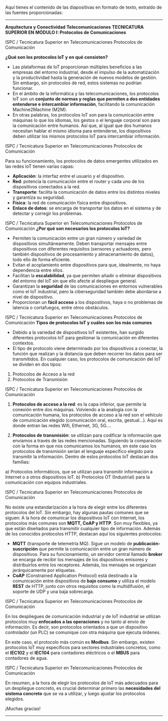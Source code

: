 Aquí tienes el contenido de las diapositivas en formato de texto, extraído de las fuentes proporcionadas:

---

**Arquitectura y Conectividad**
**Telecomunicaciones**
**TECNICATURA SUPERIOR EN**
**MÓDULO I: Protocolos de Comunicaciones**

ISPC / Tecnicatura Superior en Telecomunicaciones
Protocolos de Comunicación

**¿Qué son los protocolos IoT y en qué consisten?**

*   Las plataformas de IoT proporcionan múltiples beneficios a las empresas del entorno industrial, desde el impulso de la automatización y la productividad hasta la generación de nuevos modelos de gestión. Sin embargo, sin protocolos de red, estos sistemas no podrían funcionar.
*   En el ámbito de la informática y las telecomunicaciones, los protocolos IoT son un **conjunto de normas y reglas que permiten a dos entidades entenderse e intercambiar información**, facilitando la comunicación Machine2Machine (M2M).
*   En otras palabras, los protocolos IoT son para la comunicación entre máquinas lo que los idiomas, los gestos o el lenguaje corporal son para la comunicación entre humanos. Así que, al igual que dos humanos necesitan hablar el mismo idioma para entenderse, los dispositivos deben utilizar los mismos protocolos IoT para intercambiar información.

ISPC / Tecnicatura Superior en Telecomunicaciones
Protocolos de Comunicación

Para su funcionamiento, los protocolos de datos emergentes utilizados en las redes IoT tienen varias capas:

*   **Aplicación**: la interfaz entre el usuario y el dispositivo.
*   **Red**: potencia la comunicación entre el router y cada uno de los dispositivos conectados a la red.
*   **Transporte**: facilita la comunicación de datos entre los distintos niveles y garantiza su seguridad.
*   **Física**: la red de comunicación física entre dispositivos.
*   **Enlace de datos**: se encarga de transportar los datos en el sistema y de detectar y corregir los problemas.

ISPC / Tecnicatura Superior en Telecomunicaciones
Protocolos de Comunicación
**¿Por qué son necesarios los protocolos IoT?**

*   Permiten la comunicación entre un gran número y variedad de dispositivos simultáneamente. Deben transportar mensajes entre dispositivos con diferentes requisitos (sensores y actuadores, pero también dispositivos de procesamiento y almacenamiento de datos), todo ello de forma eficiente.
*   Evitan el acoplamiento entre dispositivos para que, idealmente, no haya dependencia entre ellos.
*   Facilitan la **escalabilidad**, ya que permiten añadir o eliminar dispositivos del entorno del IoT sin que ello afecte al despliegue general.
*   Garantizan la **seguridad** de las comunicaciones en entornos vulnerables como el IoT industrial, pero la ciberseguridad también debe abordarse a nivel de dispositivo.
*   Proporcionan un **fácil acceso** a los dispositivos, haya o no problemas de latencia o cortafuegos, entre otros obstáculos.

ISPC / Tecnicatura Superior en Telecomunicaciones
Protocolos de Comunicación
**Tipos de protocolos IoT y cuáles son los más comunes**

*   Debido a la variedad de dispositivos IoT existentes, han surgido diferentes protocolos IoT para gestionar la comunicación en diferentes contextos.
*   El tipo de protocolo viene determinado por los dispositivos a conectar, la función que realizan y la distancia que deben recorrer los datos para ser transmitidos. En cualquier caso, los protocolos de comunicación del IoT se dividen en dos tipos:

1) Protocolos de Acceso a la red
2) Protocolos de Transmisión

ISPC / Tecnicatura Superior en Telecomunicaciones
Protocolos de Comunicación

1) **Protocolos de acceso a la red**: es la capa inferior, que permite la conexión entre dos máquinas. Volviendo a la analogía con la comunicación humana, los protocolos de acceso a la red son el vehículo de comunicación elegido (comunicación oral, escrita, gestual...). Aquí es donde entran las redes Wifi, Ethernet, 3G, 5G....

2) **Protocolos de transmisión**: se utilizan para codificar la información que enviamos a través de las redes mencionadas. Siguiendo la comparación con la forma en que nos comunicamos los humanos, en este caso los protocolos de transmisión serían el lenguaje específico elegido para transmitir la información. Dentro de estos protocolos IoT destacan dos familias:

a) Protocolos informáticos, que se utilizan para transmitir información a Internet o a otros dispositivos IoT.
b) Protocolos OT (Industrial) para la comunicación con equipos industriales.

ISPC / Tecnicatura Superior en Telecomunicaciones
Protocolos de Comunicación

No existe una estandarización a la hora de elegir entre los diferentes protocolos del IoT. Sin embargo, hay algunas pautas comunes que se siguen: A la hora de comunicar los dispositivos IoT con Internet, los protocolos más comunes son **MQTT, CoAP y HTTP**. Son muy flexibles, ya que están diseñados para transmitir cualquier tipo de información. Además de los conocidos protocolos HTTP, destacan aquí los siguientes protocolos:

*   **MQTT** (transporte de telemetría MQ). Sigue un modelo de **publicación-suscripción** que permite la comunicación entre un gran número de dispositivos. Para su funcionamiento, un servidor central llamado **broker** se encarga de recibir los mensajes de los dispositivos emisores y distribuirlos entre los receptores. Además, los mensajes se organizan jerárquicamente por etiquetas.
*   **CoAP** (Constrained Application Protocol) está destinado a la comunicación entre dispositivos de **bajo consumo** y utiliza el modelo **REST** de HTTP, junto con otros requisitos como la multidifusión, el soporte de UDP y una baja sobrecarga.

ISPC / Tecnicatura Superior en Telecomunicaciones
Protocolos de Comunicación

En los despliegues de comunicación industrial y de IoT industrial se utilizan protocolos muy **enfocados a las operaciones** y no tanto al envío de información. Es decir, son protocolos orientados a que un dispositivo controlador (un PLC) se comunique con otra máquina que ejecuta órdenes.

En este caso, el protocolo más común es **Modbus**. Sin embargo, existen protocolos IoT muy específicos para sectores industriales concretos, como el **IEC102** y el **IEC104** para contadores eléctricos o el **MBUS** para contadores de agua.

ISPC / Tecnicatura Superior en Telecomunicaciones
Protocolos de Comunicación

En resumen, a la hora de elegir los protocolos de IoT más adecuados para un despliegue concreto, es crucial determinar primero las **necesidades del sistema concreto** que se va a utilizar, y luego ajustar los protocolos elegidos.

¡Muchas gracias!

---
